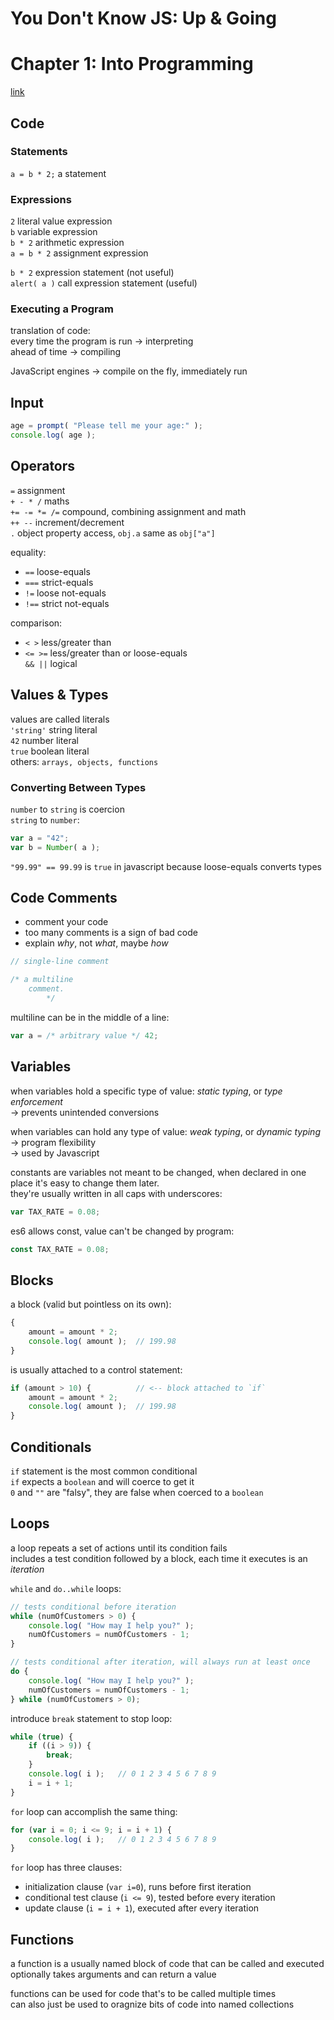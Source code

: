 # You Don't Know JS: Up & Going
# Chapter 1: Into Programming
[link](https://github.com/getify/You-Dont-Know-JS/blob/master/up%20%26%20going/ch1.md)

## Code

### Statements

`a = b * 2;` a statement

### Expressions

`2` literal value expression  
`b` variable expression  
`b * 2` arithmetic expression  
`a = b * 2` assignment expression  

`b * 2` expression statement (not useful)  
`alert( a )` call expression statement (useful)

### Executing a Program

translation of code:  
every time the program is run -> interpreting  
ahead of time -> compiling  

JavaScript engines -> compile on the fly, immediately run

## Input

```js
age = prompt( "Please tell me your age:" );
console.log( age );
```

## Operators

`=` assignment  
`+ - * /` maths  
`+= -= *= /=` compound, combining assignment and math  
`++ --` increment/decrement  
`.` object property access, `obj.a` same as `obj["a"]`  

equality:  
* `==` loose-equals  
* `===` strict-equals  
* `!=` loose not-equals  
* `!==` strict not-equals  

comparison:  
* `< >` less/greater than  
* `<= >=` less/greater than or loose-equals  
`&& ||` logical  

## Values & Types

values are called literals  
`'string'` string literal  
`42` number literal  
`true` boolean literal  
others: `arrays, objects, functions`  

### Converting Between Types

`number` to `string` is coercion  
`string` to `number`:  
```js
var a = "42";
var b = Number( a );
```
`"99.99" == 99.99` is `true` in javascript because loose-equals converts types  

## Code Comments

* comment your code
* too many comments is a sign of bad code
* explain *why*, not *what*, maybe *how*

```js
// single-line comment

/* a multiline
    comment.
        */
```

multiline can be in the middle of a line:  
```js
var a = /* arbitrary value */ 42;
```

## Variables

when variables hold a specific type of value: *static typing*, or *type enforcement*  
-> prevents unintended conversions  

when variables can hold any type of value: *weak typing*, or *dynamic typing*  
-> program flexibility  
-> used by Javascript  

constants are variables not meant to be changed, when declared in one place it's easy to change them later.  
they're usually written in all caps with underscores:  
```js
var TAX_RATE = 0.08;
```
es6 allows const, value can't be changed by program:  
```js
const TAX_RATE = 0.08;
```

## Blocks

a block (valid but pointless on its own):  
```js
{
	amount = amount * 2;
	console.log( amount );	// 199.98
}
```

is usually attached to a control statement:  
```js
if (amount > 10) {			// <-- block attached to `if`
	amount = amount * 2;
	console.log( amount );	// 199.98
}
```

## Conditionals

`if` statement is the most common conditional  
`if` expects a `boolean` and will coerce to get it  
`0` and `""` are "falsy", they are false when coerced to a `boolean`  

## Loops

a loop repeats a set of actions until its condition fails  
includes a test condition followed by a block, each time it executes is an *iteration*  

`while` and `do..while` loops:  
```js
// tests conditional before iteration
while (numOfCustomers > 0) {
	console.log( "How may I help you?" );
	numOfCustomers = numOfCustomers - 1;
}

// tests conditional after iteration, will always run at least once
do {
	console.log( "How may I help you?" );
	numOfCustomers = numOfCustomers - 1;
} while (numOfCustomers > 0);
```

introduce `break` statement to stop loop:  
```js
while (true) {
	if ((i > 9)) {
		break;
	}
	console.log( i );	// 0 1 2 3 4 5 6 7 8 9
	i = i + 1;
}
```

`for` loop can accomplish the same thing:  
```js
for (var i = 0; i <= 9; i = i + 1) {
	console.log( i );	// 0 1 2 3 4 5 6 7 8 9
}
```
`for` loop has three clauses:  
* initialization clause (`var i=0`), runs before first iteration  
* conditional test clause (`i <= 9`), tested before every iteration  
* update clause (`i = i + 1`), executed after every iteration  

## Functions

a function is a usually named block of code that can be called and executed  
optionally takes arguments and can return a value  

functions can be used for code that's to be called multiple times  
can also just be used to oragnize bits of code into named collections  


